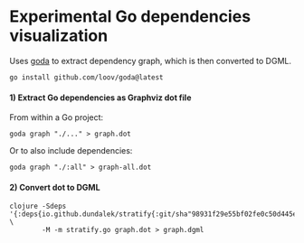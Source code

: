 
# Experimental Go dependencies visualization

Uses [goda](https://github.com/loov/goda) to extract dependency graph, which is then converted to DGML.

```
go install github.com/loov/goda@latest
```

#### 1) Extract Go dependencies as Graphviz dot file

From within a Go project:

```
goda graph "./..." > graph.dot
```

Or to also include dependencies:

```
goda graph "./:all" > graph-all.dot
```

#### 2) Convert dot to DGML

```
clojure -Sdeps '{:deps{io.github.dundalek/stratify{:git/sha"98931f29e55bf02fe0c50d445e58e1abbb3d620c":deps/root"experiments/go"}}}' \
        -M -m stratify.go graph.dot > graph.dgml
```
